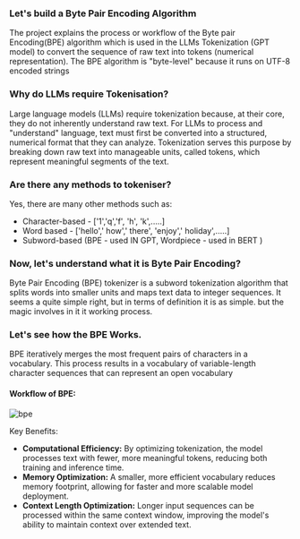 


### Let's build a Byte Pair Encoding Algorithm

The project explains the process or workflow of the Byte pair Encoding(BPE) algorithm which is used in the LLMs Tokenization (GPT model) to convert the sequence of raw text into tokens (numerical representation). The BPE algorithm is "byte-level" because it runs on UTF-8 encoded strings

### Why do LLMs require Tokenisation?
Large language models (LLMs) require tokenization because, at their core, they do not inherently understand raw text. For LLMs to process and "understand" language, text must first be converted into a structured, numerical format that they can analyze. Tokenization serves this purpose by breaking down raw text into manageable units, called tokens, which represent meaningful segments of the text.

### Are there any methods to tokeniser?
Yes, there are many other methods such as:
- Character-based - ['1','q','f', 'h', 'k',.....]
- Word based - ['hello',' how',' there', 'enjoy',' holiday',.....]
- Subword-based (BPE - used IN GPT, Wordpiece - used in BERT )  


### Now, let's understand what it is Byte Pair Encoding?
Byte Pair Encoding (BPE) tokenizer is a subword tokenization algorithm that splits words into smaller units and maps text data to integer sequences. It seems a quite simple right, but in terms of definition it is as simple. but the magic involves in it it working process.

 ### Let's see how the BPE Works.
 BPE iteratively merges the most frequent pairs of characters in a vocabulary. This process results in a vocabulary of variable-length character sequences that can represent an open vocabulary

 #### Workflow of BPE:

 ![bpe](https://github.com/user-attachments/assets/51d69f84-a777-4748-b578-84824561c7f4)


Key Benefits:
- **Computational Efficiency:** By optimizing tokenization, the model processes text with fewer, more meaningful tokens, reducing both training and inference time.
- **Memory Optimization:** A smaller, more efficient vocabulary reduces memory footprint, allowing for faster and more scalable model deployment.
- **Context Length Optimization:** Longer input sequences can be processed within the same context window, improving the model's ability to maintain context over extended text.




